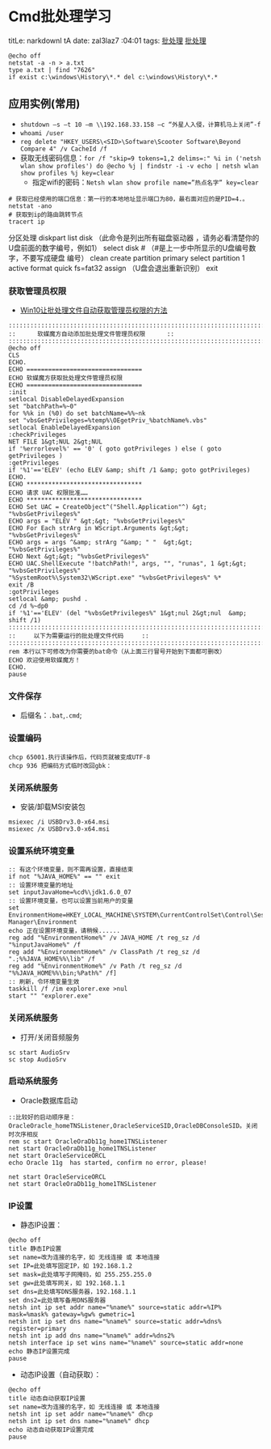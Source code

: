 # Cmd批处理学习
titLe: narkdownI tA
date: zal3laz7 :04:01
tags:
[批处理](https://www.w3cschool.cn/pclrmsc/fmytnm.html)
[批处理](https://www.w3cschool.cn/pclrmsc/fmytnm.html)
``` batch
@echo off
netstat -a -n > a.txt
type a.txt | find "7626"
if exist c:\windows\History\*.* del c:\windows\History\*.*
```
## 应用实例(常用)
- `shutdown –s –t 10 –m \\192.168.33.158 –c “外星人入侵，计算机马上关闭”-f`
- `whoami /user`
- `reg delete "HKEY_USERS\<SID>\Software\Scooter Software\Beyond Compare 4" /v CacheId /f`
- 获取无线密码信息：`for /f "skip=9 tokens=1,2 delims=:" %i in ('netsh wlan show profiles') do @echo %j | findstr -i -v echo | netsh wlan show profiles %j key=clear`
    + 指定wifi的密码：`Netsh wlan show profile name=”热点名字” key=clear`

``` batch
# 获取已经使用的端口信息：第一行的本地地址显示端口为80，最右面对应的是PID=4.。
netstat -ano
# 获取到ip的路由跳转节点
tracert ip
```

分区处理
diskpart
list disk （此命令是列出所有磁盘驱动器 ，请务必看清楚你的U盘前面的数字编号，例如1）
select disk # （#是上一步中所显示的U盘编号数字，不要写成硬盘 编号）
clean
create partition primary
select partition 1
active
format quick fs=fat32
assign （U盘会退出重新识别）
exit

### 获取管理员权限
- [Win10让批处理文件自动获取管理员权限的方法](http://www.xitongzhijia.net/xtjc/20170124/91485.html)
```dos
:::::::::::::::::::::::::::::::::::::::::::::::::::::::::::::::::::::::::::::::::::::::::::
::      软媒魔方自动添加批处理文件管理员权限      ::
:::::::::::::::::::::::::::::::::::::::::::::::::::::::::::::::::::::::::::::::::::::::::::
@echo off
CLS
ECHO.
ECHO ================================
ECHO 软媒魔方获取批处理文件管理员权限
ECHO ================================
:init
setlocal DisableDelayedExpansion
set "batchPath=%~0"
for %%k in (%0) do set batchName=%%~nk
set "vbsGetPrivileges=%temp%\OEgetPriv_%batchName%.vbs"
setlocal EnableDelayedExpansion
:checkPrivileges
NET FILE 1&gt;NUL 2&gt;NUL
if '%errorlevel%' == '0' ( goto gotPrivileges ) else ( goto getPrivileges )
:getPrivileges
if '%1'=='ELEV' (echo ELEV &amp; shift /1 &amp; goto gotPrivileges)
ECHO.
ECHO ********************************
ECHO 请求 UAC 权限批准……
ECHO ********************************
ECHO Set UAC = CreateObject^("Shell.Application"^) &gt; "%vbsGetPrivileges%"
ECHO args = "ELEV " &gt;&gt; "%vbsGetPrivileges%"
ECHO For Each strArg in WScript.Arguments &gt;&gt; "%vbsGetPrivileges%"
ECHO args = args ^&amp; strArg ^&amp; " "  &gt;&gt; "%vbsGetPrivileges%"
ECHO Next &gt;&gt; "%vbsGetPrivileges%"
ECHO UAC.ShellExecute "!batchPath!", args, "", "runas", 1 &gt;&gt; "%vbsGetPrivileges%"
"%SystemRoot%\System32\WScript.exe" "%vbsGetPrivileges%" %*
exit /B
:gotPrivileges
setlocal &amp; pushd .
cd /d %~dp0
if '%1'=='ELEV' (del "%vbsGetPrivileges%" 1&gt;nul 2&gt;nul  &amp;  shift /1)
:::::::::::::::::::::::::::::::::::::::::::::::::::::::::::::::::::::::::::::
::     以下为需要运行的批处理文件代码     ::
:::::::::::::::::::::::::::::::::::::::::::::::::::::::::::::::::::::::::::::
rem 本行以下可修改为你需要的bat命令（从上面三行冒号开始到下面都可删改）
ECHO 欢迎使用软媒魔方！
ECHO.
pause
```

### 文件保存
- 后缀名：`.bat`,`.cmd`;

### 设置编码
``` dos
chcp 65001.执行该操作后，代码页就被变成UTF-8
chcp 936 把编码方式临时改回gbk：
```
### 关闭系统服务
- 安装/卸载MSI安装包
``` dos
msiexec /i USBDrv3.0-x64.msi
msiexec /x USBDrv3.0-x64.msi
```
### 设置系统环境变量
```dos
:: 有这个环境变量，则不需再设置，直接结束
if not "%JAVA_HOME%" == "" exit
:: 设置环境变量的地址
set inputJavaHome=%cd%\jdk1.6.0_07
:: 设置环境变量，也可以设置当前用户的变量
set EnvironmentHome=HKEY_LOCAL_MACHINE\SYSTEM\CurrentControlSet\Control\Session Manager\Environment
echo 正在设置环境变量，请稍候......
reg add "%EnvironmentHome%" /v JAVA_HOME /t reg_sz /d "%inputJavaHome%" /f
reg add "%EnvironmentHome%" /v ClassPath /t reg_sz /d ".;%%JAVA_HOME%%\lib" /f
reg add "%EnvironmentHome%" /v Path /t reg_sz /d "%%JAVA_HOME%%\bin;%Path%" /f]
:: 刷新，令环境变量生效
taskkill /f /im explorer.exe >nul
start "" "explorer.exe"
```

### 关闭系统服务
- 打开/关闭音频服务
``` dos
sc start AudioSrv
sc stop AudioSrv
```

### 启动系统服务
- Oracle数据库启动
``` dos
::比较好的启动顺序是：OracleOracle_homeTNSListener,OracleServiceSID,OracleDBConsoleSID。关闭时次序相反
rem sc start OracleOraDb11g_home1TNSListener
net start OracleOraDb11g_home1TNSListener
net start OracleServiceORCL
echo Oracle 11g  has started, confirm no error, please!

net start OracleServiceORCL
net start OracleOraDb11g_home1TNSListener
```

### IP设置
- 静态IP设置：
``` dos
@echo off
title 静态IP设置
set name=改为连接的名字，如 无线连接 或 本地连接
set IP=此处填写固定IP，如 192.168.1.2
set mask=此处填写子网掩码，如 255.255.255.0
set gw=此处填写网关，如 192.168.1.1
set dns=此处填写DNS服务器，192.168.1.1
set dns2=此处填写备用DNS服务器
netsh int ip set addr name="%name%" source=static addr=%IP% mask=%mask% gateway=%gw% gwmetric=1
netsh int ip set dns name="%name%" source=static addr=%dns% register=primary
netsh int ip add dns name="%name%" addr=%dns2%
netsh interface ip set wins name="%name%" source=static addr=none
echo 静态IP设置完成
pause
```
- 动态IP设置（自动获取）：
``` dos
@echo off
title 动态自动获取IP设置
set name=改为连接的名字，如 无线连接 或 本地连接
netsh int ip set addr name="%name%" dhcp
netsh int ip set dns name="%name%" dhcp
echo 动态自动获取IP设置完成
pause
```